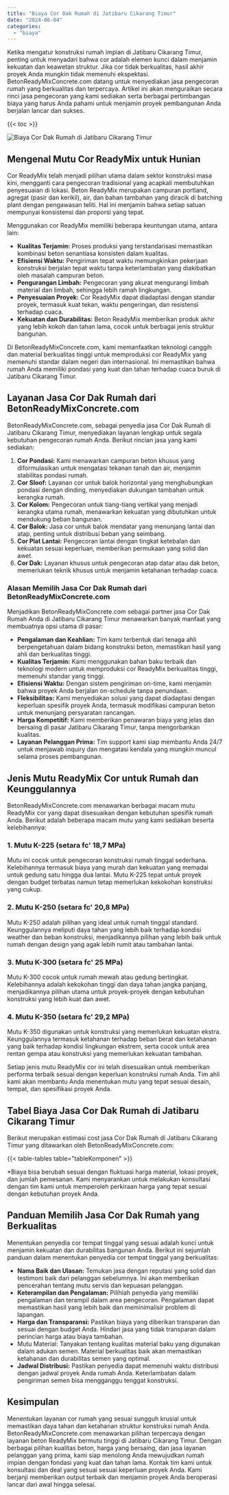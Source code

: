 ```yaml
---
title: "Biaya Cor Dak Rumah di Jatibaru Cikarang Timur"
date: "2024-06-04"
categories: 
  - "biaya"
---
```


Ketika mengatur konstruksi rumah impian di Jatibaru Cikarang Timur, penting untuk menyadari bahwa cor adalah elemen kunci dalam menjamin kekuatan dan keawetan struktur. Jika cor tidak berkualitas, hasil akhir proyek Anda mungkin tidak memenuhi ekspektasi. BetonReadyMixConcrete.com datang untuk menyediakan jasa pengecoran rumah yang berkualitas dan terpercaya. Artikel ini akan menguraikan secara rinci jasa pengecoran yang kami sediakan serta berbagai pertimbangan biaya yang harus Anda pahami untuk menjamin proyek pembangunan Anda berjalan lancar dan sukses.

{{< toc >}}

![Biaya Cor Dak Rumah di Jatibaru Cikarang Timur](https://betoncor8.github.io/cor/harga-beton-readymix-concrete%20(15).png)

## Mengenal Mutu Cor ReadyMix untuk Hunian

Cor ReadyMix telah menjadi pilihan utama dalam sektor konstruksi masa kini, mengganti cara pengecoran tradisional yang acapkali membutuhkan penyesuaian di lokasi. Beton ReadyMix merupakan campuran portland, agregat (pasir dan kerikil), air, dan bahan tambahan yang diracik di batching plant dengan pengawasan teliti. Hal ini menjamin bahwa setiap satuan mempunyai konsistensi dan proporsi yang tepat.

Menggunakan cor ReadyMix memiliki beberapa keuntungan utama, antara lain:

- **Kualitas Terjamin:** Proses produksi yang terstandarisasi memastikan kombinasi beton senantiasa konsisten dalam kualitas.
- **Efisiensi Waktu:** Pengiriman tepat waktu memungkinkan pekerjaan konstruksi berjalan tepat waktu tanpa keterlambatan yang diakibatkan oleh masalah campuran beton.
- **Pengurangan Limbah:** Pengecoran yang akurat mengurangi limbah material dan limbah, sehingga lebih ramah lingkungan.
- **Penyesuaian Proyek:** Cor ReadyMix dapat diadaptasi dengan standar proyek, termasuk kuat tekan, waktu pengeringan, dan resistensi terhadap cuaca.
- **Kekuatan dan Durabilitas:** Beton ReadyMix memberikan produk akhir yang lebih kokoh dan tahan lama, cocok untuk berbagai jenis struktur bangunan.

Di BetonReadyMixConcrete.com, kami memanfaatkan teknologi canggih dan material berkualitas tinggi untuk memproduksi cor ReadyMix yang memenuhi standar dalam negeri dan internasional. Ini memastikan bahwa rumah Anda memiliki pondasi yang kuat dan tahan terhadap cuaca buruk di Jatibaru Cikarang Timur.

## Layanan Jasa Cor Dak Rumah dari BetonReadyMixConcrete.com

BetonReadyMixConcrete.com, sebagai penyedia jasa Cor Dak Rumah di Jatibaru Cikarang Timur, menyediakan layanan lengkap untuk segala kebutuhan pengecoran rumah Anda. Berikut rincian jasa yang kami sediakan:

1. **Cor Pondasi:** Kami menawarkan campuran beton khusus yang diformulasikan untuk mengatasi tekanan tanah dan air, menjamin stabilitas pondasi rumah.
2. **Cor Sloof:** Layanan cor untuk balok horizontal yang menghubungkan pondasi dengan dinding, menyediakan dukungan tambahan untuk kerangka rumah.
3. **Cor Kolom:** Pengecoran untuk tiang-tiang vertikal yang menjadi kerangka utama rumah, menawarkan kekuatan yang dibutuhkan untuk mendukung beban bangunan.
4. **Cor Balok:** Jasa cor untuk balok mendatar yang menunjang lantai dan atap, penting untuk distribusi beban yang seimbang.
5. **Cor Plat Lantai:** Pengecoran lantai dengan tingkat ketebalan dan kekuatan sesuai keperluan, memberikan permukaan yang solid dan awet.
6. **Cor Dak:** Layanan khusus untuk pengecoran atap datar atau dak beton, memerlukan teknik khusus untuk menjamin ketahanan terhadap cuaca.

### Alasan Memilih Jasa Cor Dak Rumah dari BetonReadyMixConcrete.com

Menjadikan BetonReadyMixConcrete.com sebagai partner jasa Cor Dak Rumah Anda di Jatibaru Cikarang Timur menawarkan banyak manfaat yang membuatnya opsi utama di pasar:

- **Pengalaman dan Keahlian:** Tim kami terbentuk dari tenaga ahli berpengetahuan dalam bidang konstruksi beton, memastikan hasil yang ahli dan berkualitas tinggi.
- **Kualitas Terjamin:** Kami menggunakan bahan baku terbaik dan teknologi modern untuk memproduksi cor ReadyMix berkualitas tinggi, memenuhi standar yang tinggi.
- **Efisiensi Waktu:** Dengan sistem pengiriman on-time, kami menjamin bahwa proyek Anda berjalan on-schedule tanpa penundaan.
- **Fleksibilitas:** Kami menyediakan solusi yang dapat diadaptasi dengan keperluan spesifik proyek Anda, termasuk modifikasi campuran beton untuk menunjang persyaratan rancangan.
- **Harga Kompetitif:** Kami memberikan penawaran biaya yang jelas dan bersaing di pasar Jatibaru Cikarang Timur, tanpa mengorbankan kualitas.
- **Layanan Pelanggan Prima:** Tim support kami siap membantu Anda 24/7 untuk menjawab inquiry dan mengatasi kendala yang mungkin muncul selama proses pembangunan.

## Jenis Mutu ReadyMix Cor untuk Rumah dan Keunggulannya

BetonReadyMixConcrete.com menawarkan berbagai macam mutu ReadyMix cor yang dapat disesuaikan dengan kebutuhan spesifik rumah Anda. Berikut adalah beberapa macam mutu yang kami sediakan beserta kelebihannya:

### 1\. Mutu K-225 (setara fc' 18,7 MPa)

Mutu ini cocok untuk pengecoran konstruksi rumah tinggal sederhana. Kelebihannya termasuk biaya yang murah dan kekuatan yang memadai untuk gedung satu hingga dua lantai. Mutu K-225 tepat untuk proyek dengan budget terbatas namun tetap memerlukan kekokohan konstruksi yang cukup.

### 2\. Mutu K-250 (setara fc' 20,8 MPa)

Mutu K-250 adalah pilihan yang ideal untuk rumah tinggal standard. Keunggulannya meliputi daya tahan yang lebih baik terhadap kondisi weather dan beban konstruksi, menjadikannya pilihan yang lebih baik untuk rumah dengan design yang agak lebih rumit atau tambahan lantai.

### 3\. Mutu K-300 (setara fc' 25 MPa)

Mutu K-300 cocok untuk rumah mewah atau gedung bertingkat. Kelebihannya adalah kekokohan tinggi dan daya tahan jangka panjang, menjadikannya pilihan utama untuk proyek-proyek dengan kebutuhan konstruksi yang lebih kuat dan awet.

### 4\. Mutu K-350 (setara fc' 29,2 MPa)

Mutu K-350 digunakan untuk konstruksi yang memerlukan kekuatan ekstra. Keunggulannya termasuk ketahanan terhadap beban berat dan ketahanan yang baik terhadap kondisi lingkungan ekstrem, serta cocok untuk area rentan gempa atau konstruksi yang memerlukan kekuatan tambahan.

Setiap jenis mutu ReadyMix cor ini telah disesuaikan untuk memberikan performa terbaik sesuai dengan keperluan konstruksi rumah Anda. Tim ahli kami akan membantu Anda menentukan mutu yang tepat sesuai desain, tempat, dan spesifikasi proyek Anda.

## Tabel Biaya Jasa Cor Dak Rumah di Jatibaru Cikarang Timur

Berikut merupakan estimasi cost jasa Cor Dak Rumah di Jatibaru Cikarang Timur yang ditawarkan oleh BetonReadyMixConcrete.com:

{{< table-tables table="tableKomponen" >}}

\*Biaya bisa berubah sesuai dengan fluktuasi harga material, lokasi proyek, dan jumlah pemesanan. Kami menyarankan untuk melakukan konsultasi dengan tim kami untuk memperoleh perkiraan harga yang tepat sesuai dengan kebutuhan proyek Anda.

## Panduan Memilih Jasa Cor Dak Rumah yang Berkualitas

Menentukan penyedia cor tempat tinggal yang sesuai adalah kunci untuk menjamin kekuatan dan durabilitas bangunan Anda. Berikut ini sejumlah panduan dalam menentukan penyedia cor tempat tinggal yang berkualitas:

- **Nama Baik dan Ulasan:** Temukan jasa dengan reputasi yang solid dan testimoni baik dari pelanggan sebelumnya. Ini akan memberikan pencerahan tentang mutu servis dan kepuasan pelanggan.
- **Keterampilan dan Pengalaman:** Pilihlah penyedia yang memiliki pengalaman dan terampil dalam area pengecoran. Pengalaman dapat memastikan hasil yang lebih baik dan meminimalisir problem di lapangan.
- **Harga dan Transparansi:** Pastikan biaya yang diberikan transparan dan sesuai dengan budget Anda. Hindari jasa yang tidak transparan dalam perincian harga atau biaya tambahan.
- Mutu Material: Tanyakan tentang kualitas material baku yang digunakan dalam adukan semen. Material berkualitas baik akan memastikan ketahanan dan durabilitas semen yang optimal.
- **Jadwal Distribusi:** Pastikan penyedia dapat memenuhi waktu distribusi dengan jadwal proyek Anda rumah Anda. Keterlambatan dalam pengiriman semen bisa mengganggu tenggat konstruksi.

## Kesimpulan

Menentukan layanan cor rumah yang sesuai sungguh krusial untuk memastikan daya tahan dan ketahanan struktur konstruksi rumah Anda. BetonReadyMixConcrete.com menawarkan pilihan terpercaya dengan layanan beton ReadyMix bermutu tinggi di Jatibaru Cikarang Timur. Dengan berbagai pilihan kualitas beton, harga yang bersaing, dan jasa layanan pelanggan yang prima, kami siap menolong Anda mewujudkan rumah impian dengan fondasi yang kuat dan tahan lama. Kontak tim kami untuk konsultasi dan deal yang sesuai sesuai keperluan proyek Anda. Kami berjanji memberikan output terbaik dan menjamin proyek Anda beroperasi lancar dari awal hingga selesai.

